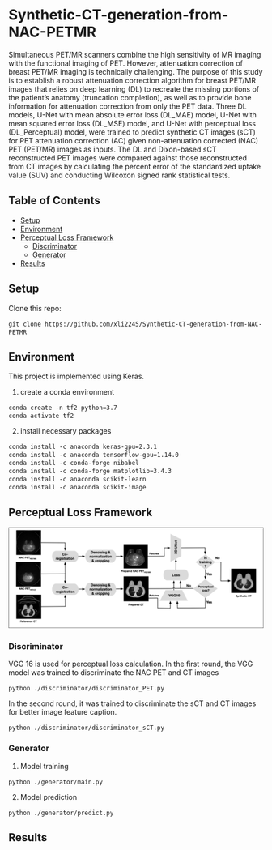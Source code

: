 # Synthetic-CT-generation-from-NAC-PETMR 
Simultaneous PET/MR scanners combine the high sensitivity of MR imaging with the functional imaging of PET. However, attenuation correction of breast PET/MR imaging is technically challenging. The purpose of this study is to establish a robust attenuation correction algorithm for breast PET/MR images that relies on deep learning (DL) to recreate the missing portions of the patient’s anatomy (truncation completion), as well as to provide bone information for attenuation correction from only the PET data. Three DL models, U-Net with mean absolute error loss (DL_MAE) model, U-Net with mean squared error loss (DL_MSE) model, and U-Net with perceptual loss (DL_Perceptual) model, were trained to predict synthetic CT images (sCT) for PET attenuation correction (AC) given non-attenuation corrected (NAC) PET (PET/MR) images as inputs. The DL and Dixon-based sCT reconstructed PET images were compared against those reconstructed from CT images by calculating the percent error of the standardized uptake value (SUV) and conducting Wilcoxon signed rank statistical tests. 
## Table of Contents
- [Setup](#setup)
- [Environment](#environment)
- [Perceptual Loss Framework](#perceptual-loss-framework)
  - [Discriminator](#discriminator)
  - [Generator](#generator)
- [Results](#results)

## Setup
Clone this repo:
```
git clone https://github.com/xli2245/Synthetic-CT-generation-from-NAC-PETMR
```
## Environment
This project is implemented using Keras.
1. create a conda environment
```
conda create -n tf2 python=3.7
conda activate tf2
```
2. install necessary packages
```
conda install -c anaconda keras-gpu=2.3.1
conda install -c anaconda tensorflow-gpu=1.14.0
conda install -c conda-forge nibabel
conda install -c conda-forge matplotlib=3.4.3
conda install -c anaconda scikit-learn
conda install -c anaconda scikit-image
```
## Perceptual Loss Framework
![Main framework](https://github.com/xli2245/Synthetic-CT-generation-from-NAC-PETMR/blob/master/framework.png)
### Discriminator
VGG 16 is used for perceptual loss calculation. In the first round, the VGG model was trained to discriminate the NAC PET and CT images
```
python ./discriminator/discriminator_PET.py
```
In the second round, it was trained to discriminate the sCT and CT images for better image feature caption.
```
python ./discriminator/discriminator_sCT.py
```
### Generator
1.  Model training
```
python ./generator/main.py
```
2. Model prediction
```
python ./generator/predict.py
```
## Results





